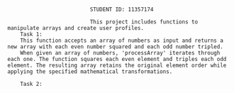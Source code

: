                               STUDENT ID: 11357174

                              This project includes functions to manipulate arrays and create user profiles.
        Task 1:
        This function accepts an array of numbers as input and returns a new array with each even number squared and each odd number tripled.
        When given an array of numbers, 'processArray' iterates through each one. The function squares each even element and triples each odd element. The resulting array retains the original element order while applying the specified mathematical transformations.

        Task 2:
        